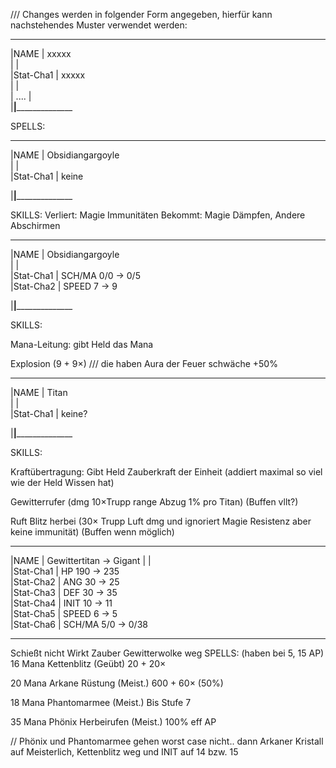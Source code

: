 /// Changes werden in folgender Form angegeben, hierfür kann nachstehendes Muster verwendet werden:

________________________________________________
|NAME            |      xxxxx                   
|                |                              
|Stat-Cha1       |      xxxxx                   
|                |                              
| ....           |                              
|________________|______________________________


SPELLS:


________________________________________________
|NAME            |      Obsidiangargoyle                   
|                |                              
|Stat-Cha1       |      keine        

|________________|______________________________

SKILLS:
Verliert: Magie Immunitäten
Bekommt: Magie Dämpfen, Andere Abschirmen

________________________________________________
|NAME            |      Obsidiangargoyle                   
|                |     
|Stat-Cha1       |      SCH/MA  0/0 -> 0/5    
|Stat-Cha2       |      SPEED  7 -> 9 

|________________|______________________________

SKILLS: 

Mana-Leitung: gibt Held das Mana

Explosion (9 + 9×) /// die haben Aura der Feuer schwäche +50%

________________________________________________
|NAME            |      Titan      
|                |     
|Stat-Cha1       |      keine?

|________________|______________________________

SKILLS: 

Kraftübertragung: Gibt Held Zauberkraft der Einheit (addiert maximal so viel wie der Held Wissen hat)

Gewitterrufer (dmg 10×Trupp range Abzug 1% pro Titan) (Buffen vllt?)

Ruft Blitz herbei (30× Trupp Luft dmg und ignoriert Magie Resistenz aber keine immunität) (Buffen wenn möglich)

________________________________________________
|NAME            |      Gewittertitan -> Gigant
|                |                              
|Stat-Cha1       |      HP 190 -> 235                
|Stat-Cha2       |      ANG 30 -> 25                  
|Stat-Cha3       |      DEF  30 -> 35               
|Stat-Cha4       |      INIT  10 -> 11       
|Stat-Cha5       |      SPEED 6 -> 5       
|Stat-Cha6       |      SCH/MA 5/0 -> 0/38        
______________________________
Schießt nicht
Wirkt Zauber
Gewitterwolke weg
SPELLS: (haben bei 5, 15 AP)
16 Mana
Kettenblitz (Geübt) 20 + 20×

20 Mana
Arkane Rüstung (Meist.) 600 + 60× (50%)

18 Mana 
Phantomarmee (Meist.) Bis Stufe 7

35 Mana
Phönix Herbeirufen (Meist.) 100% eff AP

// Phönix und Phantomarmee gehen worst case nicht.. dann Arkaner Kristall auf Meisterlich, Kettenblitz weg und INIT auf 14 bzw. 15
